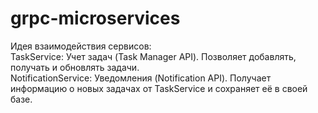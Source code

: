 # grpc-microservices
Идея взаимодействия сервисов:<br />
TaskService: Учет задач (Task Manager API). Позволяет добавлять, получать и обновлять задачи.<br />
NotificationService: Уведомления (Notification API). Получает информацию о новых задачах от TaskService и сохраняет её в своей базе.